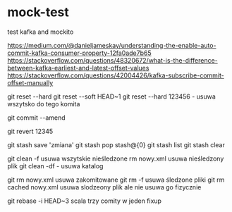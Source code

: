 # mock-test
test kafka and mockito

https://medium.com/@danieljameskay/understanding-the-enable-auto-commit-kafka-consumer-property-12fa0ade7b65
https://stackoverflow.com/questions/48320672/what-is-the-difference-between-kafka-earliest-and-latest-offset-values
https://stackoverflow.com/questions/42004426/kafka-subscribe-commit-offset-manually


git reset --hard
git reset --soft HEAD~1
git reset --hard 123456 - usuwa wszytsko do tego komita

git commit --amend

git revert 12345

git stash save 'zmiana'
git stash pop stash@{0}
git stash list
git stash clear

git clean -f usuwa wszytskie nieśledzone
rm nowy.xml  usuwa nieśledzony plik
git clean -df - usuwa katalog

git rm nowy.xml  usuwa zakomitowane
git rm -f    usuwa śledzone pliki
git rm cached nowy.xml   usuwa slodzeony plik ale nie usuwa go fizycznie

git rebase -i HEAD~3 scala trzy comity w jeden fixup



